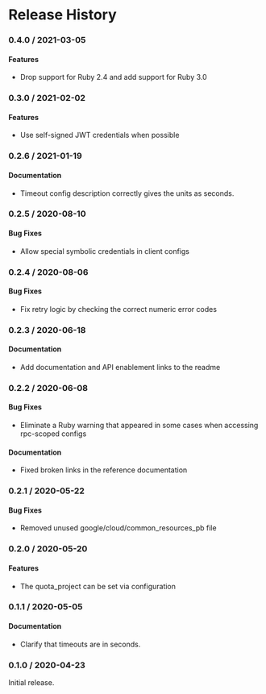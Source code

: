# Release History

### 0.4.0 / 2021-03-05

#### Features

* Drop support for Ruby 2.4 and add support for Ruby 3.0

### 0.3.0 / 2021-02-02

#### Features

* Use self-signed JWT credentials when possible

### 0.2.6 / 2021-01-19

#### Documentation

* Timeout config description correctly gives the units as seconds.

### 0.2.5 / 2020-08-10

#### Bug Fixes

* Allow special symbolic credentials in client configs

### 0.2.4 / 2020-08-06

#### Bug Fixes

* Fix retry logic by checking the correct numeric error codes

### 0.2.3 / 2020-06-18

#### Documentation

* Add documentation and API enablement links to the readme

### 0.2.2 / 2020-06-08

#### Bug Fixes

* Eliminate a Ruby warning that appeared in some cases when accessing rpc-scoped configs

#### Documentation

* Fixed broken links in the reference documentation

### 0.2.1 / 2020-05-22

#### Bug Fixes

* Removed unused google/cloud/common_resources_pb file

### 0.2.0 / 2020-05-20

#### Features

* The quota_project can be set via configuration

### 0.1.1 / 2020-05-05

#### Documentation

* Clarify that timeouts are in seconds.

### 0.1.0 / 2020-04-23

Initial release.
